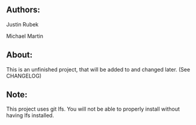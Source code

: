 ## Authors:
Justin Rubek

Michael Martin

## About:
This is an unfinished project, that will be added to and changed later. (See CHANGELOG) 


## Note:
This project uses git lfs. You will not be able to properly install without having lfs installed.
